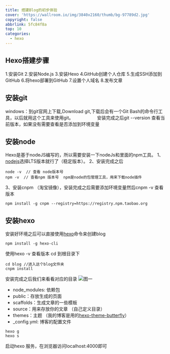 ```yaml
---
title: 搭建Blog的初步体验
cover: 'https://wallroom.io/img/3840x2160/thumb/bg-97789d2.jpg'
copyright: false
abbrlink: 5fc84f8a
top: 10
categories:
  - hexo
---
```


## Hexo搭建步骤   
1.安装Git
2.安装Node.js
3.安装Hexo
4.GitHub创建个人仓库
5.生成SSH添加到GitHub
6.将hexo部署到GitHub
7.设置个人域名
8.发布文章


## 安装git
windows：到git官网上下载,Download git,下载后会有一个Git Bash的命令行工具，以后就用这个工具来使用git。
&emsp;&emsp;&emsp;&emsp;&emsp;安装完成之后git --version 查看当前版本，如果没有需要查看是否添加到环境变量


## 安装node
Hexo是基于nodeJS编写的，所以需要安装一下nodeJs和里面的npm工具。
1、[nodejs](https://nodejs.org/en/)选择LTS版本就行了（稳定版本）。
2、安装完成之后 
```
node -v  // 查看 node版本号
npm -v  // 查看npm 版本号  npm是node的包管理工具，用来下载node插件
```
3、安装cnpm （淘宝镜像），安装完成之后需要添加环境变量然后cnpm -v 查看版本
```
npm install -g cnpm --registry=https://registry.npm.taobao.org
```


## 安装hexo
安装好环境之后可以直接使用[hexo](https://hexo.io/zh-cn/)命令来创建blog
```
npm install -g hexo-cli
```
使用hexo -v 查看版本
cd 到根目录下
```
cd blog //进入这个blog文件夹
cnpm install
```
安装完成之后我们来看看对应的目录
![图一](https://z3.ax1x.com/2021/05/11/gULm1x.png)
+ node_modules: 依赖包
+ public：存放生成的页面
+ scaffolds：生成文章的一些模板
+ source：用来存放你的文章 （自己定义目录）
+ themes：主题 （我的博客是用的[hexo-theme-butterfly](https://github.com/jerryc127/hexo-theme-butterfly)）
+  _config.yml: 博客的配置文件
```
hexo g
hexo s
```
启动hexo 服务，在浏览器访问localhost:4000即可
